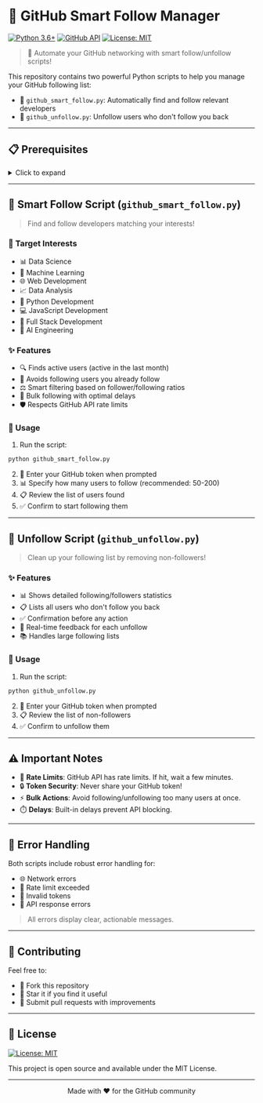 # 🤖 GitHub Smart Follow Manager

[![Python 3.6+](https://img.shields.io/badge/python-3.6+-blue.svg)](https://www.python.org/downloads/)
[![GitHub API](https://img.shields.io/badge/GitHub-API-green.svg)](https://docs.github.com/en/rest)
[![License: MIT](https://img.shields.io/badge/License-MIT-yellow.svg)](https://opensource.org/licenses/MIT)

> 🚀 Automate your GitHub networking with smart follow/unfollow scripts!

This repository contains two powerful Python scripts to help you manage your GitHub following list:
- 🎯 `github_smart_follow.py`: Automatically find and follow relevant developers
- 🔄 `github_unfollow.py`: Unfollow users who don't follow you back

---

## 📋 Prerequisites

<details>
<summary>Click to expand</summary>

1. 🐍 Python 3.6 or higher
2. 📦 Required library:
```bash
pip install requests
```

3. 🔑 GitHub Personal Access Token:
   - Go to [GitHub Settings → Developer Settings → Personal Access Tokens → Tokens (classic)](https://github.com/settings/tokens)
   - Generate a new token with `user` and `follow` permissions
   - Save the token somewhere safe (you'll only see it once)

</details>

---

## 🎯 Smart Follow Script (`github_smart_follow.py`)

> Find and follow developers matching your interests!

### 🎨 Target Interests
- 📊 Data Science
- 🧠 Machine Learning
- 🌐 Web Development
- 📈 Data Analysis
- 🐍 Python Development
- 💻 JavaScript Development
- 🔧 Full Stack Development
- 🤖 AI Engineering

### ✨ Features
- 🔍 Finds active users (active in the last month)
- 🎯 Avoids following users you already follow
- ⚖️ Smart filtering based on follower/following ratios
- 🚀 Bulk following with optimal delays
- 🛡️ Respects GitHub API rate limits

### 📝 Usage
1. Run the script:
```bash
python github_smart_follow.py
```

2. 🔑 Enter your GitHub token when prompted
3. 📊 Specify how many users to follow (recommended: 50-200)
4. 📋 Review the list of users found
5. ✅ Confirm to start following them

---

## 🔄 Unfollow Script (`github_unfollow.py`)

> Clean up your following list by removing non-followers!

### ✨ Features
- 📊 Shows detailed following/followers statistics
- 📋 Lists all users who don't follow you back
- ✅ Confirmation before any action
- 📝 Real-time feedback for each unfollow
- 📚 Handles large following lists

### 📝 Usage
1. Run the script:
```bash
python github_unfollow.py
```
2. 🔑 Enter your GitHub token when prompted
3. 📋 Review the list of non-followers
4. ✅ Confirm to unfollow them

---

## ⚠️ Important Notes

- 🚦 **Rate Limits**: GitHub API has rate limits. If hit, wait a few minutes.
- 🔒 **Token Security**: Never share your GitHub token!
- ⚡ **Bulk Actions**: Avoid following/unfollowing too many users at once.
- ⏱️ **Delays**: Built-in delays prevent API blocking.

---

## 🐛 Error Handling

Both scripts include robust error handling for:
- 🌐 Network errors
- 🚦 Rate limit exceeded
- 🔑 Invalid tokens
- 🔄 API response errors

> All errors display clear, actionable messages.

---

## 🤝 Contributing

Feel free to:
- 🍴 Fork this repository
- 🌟 Star it if you find it useful
- 🔧 Submit pull requests with improvements

---

## 📄 License

[![License: MIT](https://img.shields.io/badge/License-MIT-yellow.svg)](https://opensource.org/licenses/MIT)

This project is open source and available under the MIT License.

---

<p align="center">
Made with ❤️ for the GitHub community
</p>
